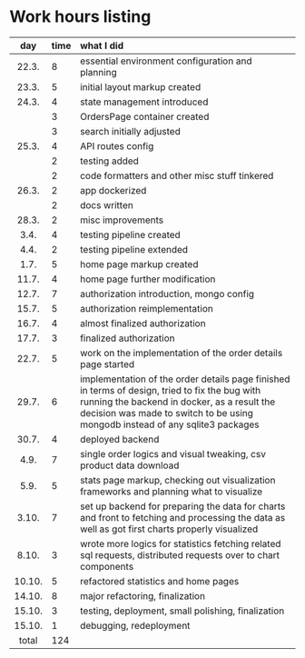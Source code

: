 # Work hours listing

| day | time | what I did  |
| :----:|:-----| :-----|
| 22.3. | 8    | essential environment configuration and planning |
| 23.3. | 5    | initial layout markup created  |
| 24.3. | 4    | state management introduced |
|       | 3    | OrdersPage container created |
|       | 3    | search initially adjusted |
| 25.3. | 4    | API routes config |
|       | 2    | testing added |
|       | 2    | code formatters and other misc stuff tinkered |
| 26.3. | 2    | app dockerized |
|       | 2    | docs written |
| 28.3. | 2    | misc improvements |
| 3.4. | 4    | testing pipeline created |
| 4.4. | 2    | testing pipeline extended |
| 1.7. | 5    | home page markup created |
| 11.7. | 4    | home page further modification |
| 12.7. | 7    | authorization introduction, mongo config |
| 15.7. | 5    | authorization reimplementation |
| 16.7. | 4    | almost finalized authorization |
| 17.7. | 3    | finalized authorization |
| 22.7. | 5    | work on the implementation of the order details page started |
| 29.7. | 6    | implementation of the order details page finished in terms of design, tried to fix the bug with running the backend in docker, as a result the decision was made to switch to be using mongodb instead of any sqlite3 packages |
| 30.7. | 4    | deployed backend |
| 4.9. | 7    | single order logics and visual tweaking, csv product data download |
| 5.9. | 5    | stats page markup, checking out visualization frameworks and planning what to visualize |
| 3.10. | 7    | set up backend for preparing the data for charts and front to fetching and processing the data as well as got first charts properly visualized |
| 8.10. | 3    | wrote more logics for statistics fetching related sql requests, distributed requests over to chart components  |
| 10.10. | 5    | refactored statistics and home pages |
| 14.10. | 8    | major refactoring, finalization |
| 15.10. | 3    | testing, deployment, small polishing, finalization |
| 15.10. | 1    | debugging, redeployment |
| total   | 124   | |